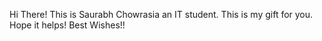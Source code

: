 Hi There!
This is Saurabh Chowrasia an IT student.
This is my gift for you.
Hope it helps!
Best Wishes!!
